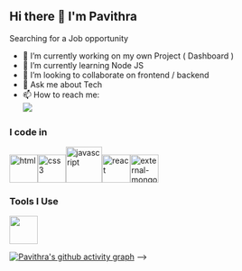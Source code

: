 ## Hi there 👋 I'm Pavithra

Searching for a Job opportunity

- 🔭 I’m currently working on my own Project ( Dashboard ) 
- 🌱 I’m currently learning Node JS
- 👯 I’m looking to collaborate on frontend / backend  
- 💬 Ask me about Tech 
- 📫 How to reach me:
<br /> [<img src="https://img.shields.io/badge/LinkedIn-0077B5?style=for-the-badge&logo=linkedin&logoColor=white" />](https://www.linkedin.com/in/pavithra0402/)

### I code in
<img width="50" height="50" src="https://img.icons8.com/nolan/64/html.png" alt="html"/><img width="50" height="50" src="https://img.icons8.com/color/48/css3.png" alt="css3"/><img width="64" height="64" src="https://img.icons8.com/nolan/64/javascript.png" alt="javascript"/><img width="50" height="50" src="https://img.icons8.com/office/16/react.png" alt="react"/><img width="50" height="50" src="https://img.icons8.com/external-tal-revivo-shadow-tal-revivo/24/external-mongodb-a-cross-platform-document-oriented-database-program-logo-shadow-tal-revivo.png" alt="external-mongodb-a-cross-platform-document-oriented-database-program-logo-shadow-tal-revivo"/>

### Tools I Use
<img height="50" width="50" src="https://img.icons8.com/color/48/000000/visual-studio-code-2019.png"/>

[![Pavithra's github activity graph](https://github-readme-activity-graph.vercel.app/graph?username=PaviPM&bg_color=151414&color=fbeffa&line=56fb59&point=fbf4f4&area=true&hide_border=true)](https://github.com/ashutosh00710/github-readme-activity-graph)
-->
